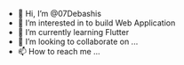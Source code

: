 - 👋 Hi, I’m @07Debashis
- 👀 I’m interested in to build Web Application
- 🌱 I’m currently learning Flutter
- 💞️ I’m looking to collaborate on ...
- 📫 How to reach me ...

<!---
07Debashis/07Debashis is a ✨ special ✨ repository because its `README.md` (this file) appears on your GitHub profile.
You can click the Preview link to take a look at your changes.
--->
